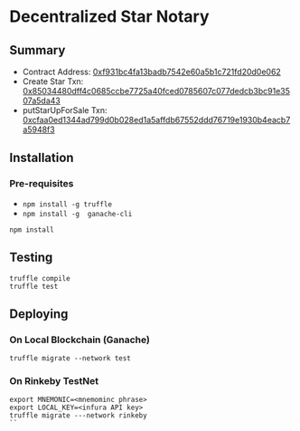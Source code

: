 # Decentralized Star Notary 

## Summary 

* Contract Address: [0xf931bc4fa13badb7542e60a5b1c721fd20d0e062](https://rinkeby.etherscan.io/address/0xf931bc4fa13badb7542e60a5b1c721fd20d0e062)
* Create Star Txn:  [0x85034480dff4c0685ccbe7725a40fced0785607c077dedcb3bc91e3507a5da43](https://rinkeby.etherscan.io/tx/0x85034480dff4c0685ccbe7725a40fced0785607c077dedcb3bc91e3507a5da43)
* putStarUpForSale Txn: [0xcfaa0ed1344ad799d0b028ed1a5affdb67552ddd76719e1930b4eacb7a5948f3](https://rinkeby.etherscan.io/tx/0xcfaa0ed1344ad799d0b028ed1a5affdb67552ddd76719e1930b4eacb7a5948f3)

## Installation
### Pre-requisites 

* `npm install -g truffle`
* `npm install -g  ganache-cli`

```
npm install
``` 

## Testing 

```
truffle compile
truffle test
```

## Deploying 

### On Local Blockchain (Ganache) 
```
truffle migrate --network test
```

### On Rinkeby TestNet 
```
export MNEMONIC=<mnemominc phrase>
export LOCAL_KEY=<infura API key>
truffle migrate ---network rinkeby
``